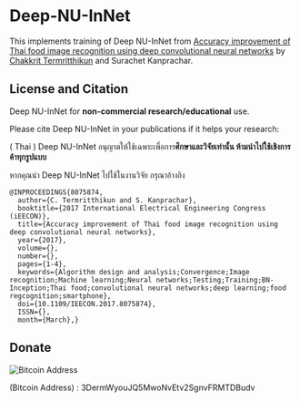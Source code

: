# Deep-NU-InNet

This implements training of Deep NU-InNet from [Accuracy improvement of Thai food image recognition using deep convolutional neural networks](http://ieeexplore.ieee.org/document/8075874/) by [Chakkrit Termritthikun](https://chakkritte.github.io/cv/) and Surachet Kanprachar.

## License and Citation

Deep NU-InNet for **non-commercial research/educational** use.

Please cite Deep NU-InNet in your publications if it helps your research:

( Thai ) Deep NU-InNet อนุญาตให้ใช้เฉพาะเพื่อการ**ศึกษาและวิจัยเท่านั้น ห้ามนำไปใช้เชิงการค้าทุกรูปแบบ**

หากคุณนำ Deep NU-InNet ไปใช้ในงานวิจัย กรุณาอ้างอิง 

    @INPROCEEDINGS{8075874, 
      author={C. Termritthikun and S. Kanprachar}, 
      booktitle={2017 International Electrical Engineering Congress (iEECON)}, 
      title={Accuracy improvement of Thai food image recognition using deep convolutional neural networks}, 
      year={2017}, 
      volume={}, 
      number={}, 
      pages={1-4}, 
      keywords={Algorithm design and analysis;Convergence;Image recognition;Machine learning;Neural networks;Testing;Training;BN-Inception;Thai food;convolutional neural networks;deep learning;food regcognition;smartphone}, 
      doi={10.1109/IEECON.2017.8075874}, 
      ISSN={}, 
      month={March},}

## Donate

![Bitcoin Address](https://raw.githubusercontent.com/chakkritte/NU-InNet/master/images/pic.png)

 (Bitcoin Address) : 3DermWyouJQ5MwoNvEtv2SgnvFRMTDBudv
